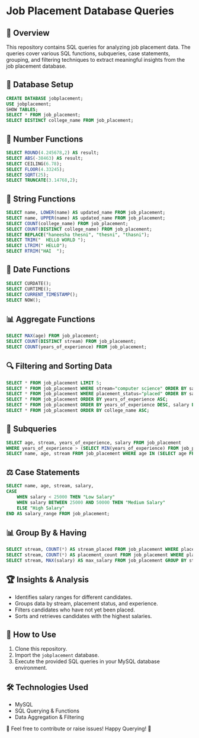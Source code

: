 # Job Placement Database Queries

## 📌 Overview
This repository contains SQL queries for analyzing job placement data. The queries cover various SQL functions, subqueries, case statements, grouping, and filtering techniques to extract meaningful insights from the job placement database.

## 📂 Database Setup
```sql
CREATE DATABASE jobplacement;
USE jobplacement;
SHOW TABLES;
SELECT * FROM job_placement;
SELECT DISTINCT college_name FROM job_placement;
```

## 🔢 Number Functions
```sql
SELECT ROUND(4.245678,2) AS result;
SELECT ABS(-38463) AS result;
SELECT CEILING(6.78);
SELECT FLOOR(4.33245);
SELECT SQRT(25);
SELECT TRUNCATE(3.14768,2);
```

## 🔡 String Functions
```sql
SELECT name, LOWER(name) AS updated_name FROM job_placement;
SELECT name, UPPER(name) AS updated_name FROM job_placement;
SELECT COUNT(college_name) FROM job_placement;
SELECT COUNT(DISTINCT college_name) FROM job_placement;
SELECT REPLACE("haneesha thesni", "thesni", "thasni");
SELECT TRIM("  HELLO WORLD ");
SELECT LTRIM(" HELLO");
SELECT RTRIM("HAI  ");
```

## 📅 Date Functions
```sql
SELECT CURDATE();
SELECT CURTIME();
SELECT CURRENT_TIMESTAMP();
SELECT NOW();
```

## 📊 Aggregate Functions
```sql
SELECT MAX(age) FROM job_placement;
SELECT COUNT(DISTINCT stream) FROM job_placement;
SELECT COUNT(years_of_experience) FROM job_placement;
```

## 🔍 Filtering and Sorting Data
```sql
SELECT * FROM job_placement LIMIT 5;
SELECT * FROM job_placement WHERE stream="computer science" ORDER BY salary DESC;
SELECT * FROM job_placement WHERE placement_status="placed" ORDER BY salary DESC;
SELECT * FROM job_placement ORDER BY years_of_experience ASC;
SELECT * FROM job_placement ORDER BY years_of_experience DESC, salary DESC;
SELECT * FROM job_placement ORDER BY college_name ASC;
```

## 🔄 Subqueries
```sql
SELECT age, stream, years_of_experience, salary FROM job_placement
WHERE years_of_experience > (SELECT MIN(years_of_experience) FROM job_placement) AND salary=60000;
SELECT name, age, stream FROM job_placement WHERE age IN (SELECT age FROM job_placement WHERE age > 25) AND placement_status="not placed";
```

## ⚖️ Case Statements
```sql
SELECT name, age, stream, salary,
CASE
    WHEN salary < 25000 THEN "Low Salary"
    WHEN salary BETWEEN 25000 AND 50000 THEN "Medium Salary"
    ELSE "High Salary"
END AS salary_range FROM job_placement;
```

## 📊 Group By & Having
```sql
SELECT stream, COUNT(*) AS stream_placed FROM job_placement WHERE placement_status="placed" GROUP BY stream;
SELECT stream, COUNT(*) AS placement_count FROM job_placement WHERE placement_status="placed" GROUP BY stream HAVING placement_count > 10;
SELECT stream, MAX(salary) AS max_salary FROM job_placement GROUP BY stream HAVING max_salary > 60000;
```

## 🏆 Insights & Analysis
- Identifies salary ranges for different candidates.
- Groups data by stream, placement status, and experience.
- Filters candidates who have not yet been placed.
- Sorts and retrieves candidates with the highest salaries.

## 🚀 How to Use
1. Clone this repository.
2. Import the `jobplacement` database.
3. Execute the provided SQL queries in your MySQL database environment.

## 🛠 Technologies Used
- MySQL
- SQL Querying & Functions
- Data Aggregation & Filtering

📢 Feel free to contribute or raise issues! Happy Querying! 🚀

